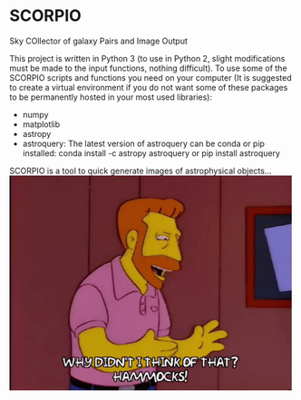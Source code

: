 # SCORPIO
Sky COllector of galaxy Pairs and Image Output

This project is written in Python 3 (to use in Python 2, slight modifications must be made to the input functions, nothing difficult). To use some of the SCORPIO scripts and functions you need on your computer (It is suggested to create a virtual environment if you do not want some of these packages to be permanently hosted in your most used libraries):
- numpy
- matplotlib
- astropy
- astroquery:
  The latest version of astroquery can be conda or pip installed:
  conda install -c astropy astroquery
  or pip install astroquery

SCORPIO is a tool to quick generate images of astrophysical objects...
![quick tool to generate images of astrophysical objects](https://raw.githubusercontent.com/josegit88/SCORPIO/master/legacy/web_images/tenor.gif)
